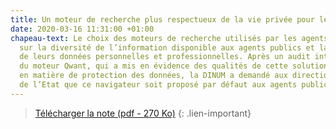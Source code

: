```yaml
---
title: Un moteur de recherche plus respectueux de la vie privée pour les agents publics
date: 2020-03-16 11:31:00 +01:00
chapeau-text: Le choix des moteurs de recherche utilisés par les agents a des conséquences
  sur la diversité de l’information disponible aux agents publics et la protection
  de leurs données personnelles et professionnelles. Après un audit interministériel
  du moteur Qwant, qui a mis en évidence des qualités de cette solution notamment
  en matière de protection des données, la DINUM a demandé aux directions du numérique
  de l’Etat que ce navigateur soit proposé par défaut aux agents publics.
---
```


> [Télécharger la note (pdf - 270&nbsp;Ko)](/uploads/note_moteur-recherche_20200107.PDF)
{: .lien-important}